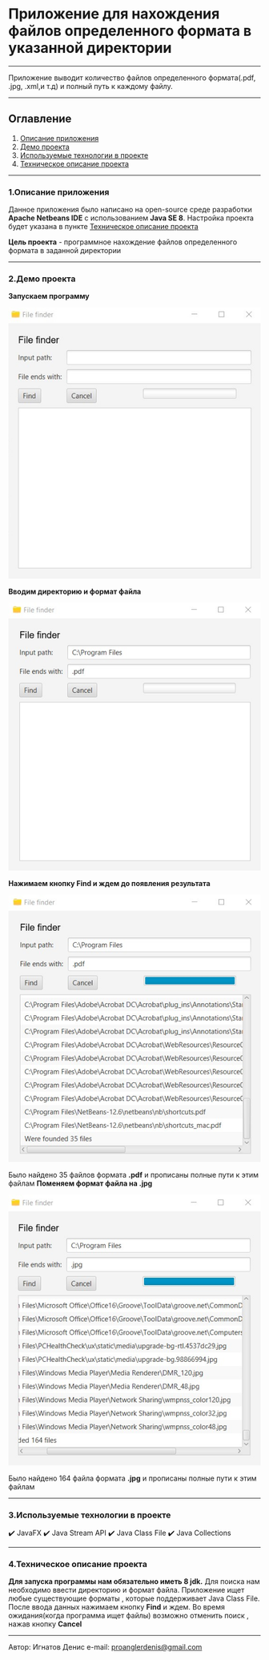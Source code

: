 # Приложение для нахождения файлов определенного формата в указанной директории
____
Приложение выводит количество файлов определенного формата(.pdf, .jpg, .xml,и т.д) и полный путь к каждому файлу.
___
## Оглавление
1. [Описание приложения](#anchor1)
2. [Демо проекта](#anchor2)
3. [Используемые технологии в проекте](#anchor3)
4. [Техническое описание проекта](#anchor4)
___
<a id="anchor1"></a>
### 1.Описание приложения
Данное приложения было написано на open-source среде разработки **Apache Netbeans IDE** с использованием **Java SE 8**. Настройка проекта будет указана в пункте [Техническое описание проекта](#anchor4)

**Цель проекта** - программное нахождение файлов определенного формата в заданной директории
___
<a id="anchor2"></a>
### 2.Демо проекта
**Запускаем программу** 


![avat](https://raw.githubusercontent.com/Denis-spec989/File-finder-application/master/assets/scr1(rew).jpg)


**Вводим директорию и формат файла**


![avat](https://raw.githubusercontent.com/Denis-spec989/File-finder-application/master/assets/scr2.jpg)


**Нажимаем кнопку Find и ждем до появления результата**


![avat](https://raw.githubusercontent.com/Denis-spec989/File-finder-application/master/assets/scr3.jpg)


Было найдено 35 файлов формата **.pdf** и прописаны полные пути к этим файлам
**Поменяем формат файла на .jpg**


![avat](https://raw.githubusercontent.com/Denis-spec989/File-finder-application/master/assets/scr4.jpg)


Было найдено 164 файла формата **.jpg** и прописаны полные пути к этим файлам
___
### 3.Используемые технологии в проекте
<a id="anchor3"></a>
:heavy_check_mark: JavaFX
:heavy_check_mark: Java Stream API
:heavy_check_mark: Java Class File
:heavy_check_mark: Java Collections
___
<a id="anchor4"></a>
### 4.Техническое описание проекта
**Для запуска программы нам обязательно иметь 8 jdk.**
Для поиска нам необходимо ввести директорию и формат файла. Приложение ищет любые существующие форматы , которые поддерживает Java Class File.
После ввода данных нажимаем кнопку **Find** и ждем. Во время ожидания(когда программа ищет файлы) возможно отменить поиск , нажав кнопку **Cancel**
___
Автор: Игнатов Денис
e-mail: proanglerdenis@gmail.com






